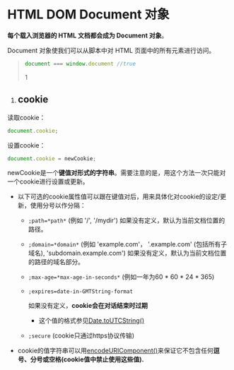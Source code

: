 # HTML DOM Document 对象

**每个载入浏览器的 HTML 文档都会成为 Document 对象**。

Document 对象使我们可以从脚本中对 HTML 页面中的所有元素进行访问。

> ```javascript
> document === window.document //true
> ```
>
> 1



1. ## cookie

读取cookie：

```javascript
document.cookie;
```



设置cookie：

```javascript
document.cookie = newCookie;
```

newCookie是一个**键值对形式的字符串**。需要注意的是，用这个方法一次只能对一个cookie进行设置或更新。

- 以下可选的cookie属性值可以跟在键值对后，用来具体化对cookie的设定/更新，使用分号以作分隔：

  - `;path=*path*` (例如 '/', '/mydir') 如果没有定义，默认为当前文档位置的路径。

  - `;domain=*domain*` (例如 'example.com'， '.example.com' (包括所有子域名), 'subdomain.example.com') 如果没有定义，默认为当前文档位置的路径的域名部分。

  - `;max-age=*max-age-in-seconds*` (例如一年为60 * 60 * 24 * 365)

  - `;expires=date-in-GMTString-format`

     如果没有定义，**cookie会在对话结束时过期**

    - 这个值的格式参见[Date.toUTCString()](https://developer.mozilla.org/en-US/docs/JavaScript/Reference/Global_Objects/Date/toUTCString) 

  - `;secure` (cookie只通过https协议传输)

- cookie的值字符串可以用[encodeURIComponent()](https://developer.mozilla.org/en-US/docs/JavaScript/Reference/Global_Objects/encodeURIComponent)来保证它不包含任何**逗号、分号或空格(cookie值中禁止使用这些值).**